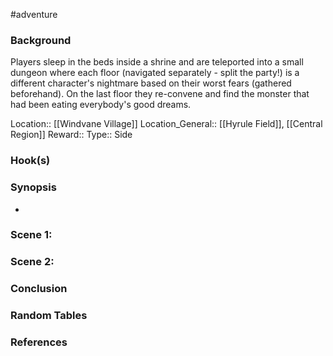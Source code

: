 #adventure 

### Background

Players sleep in the beds inside a shrine and are teleported into a small dungeon where each floor (navigated separately - split the party!) is a different character's nightmare based on their worst fears (gathered beforehand). On the last floor they re-convene and find the monster that had been eating everybody's good dreams.

Location:: [[Windvane Village]]
Location_General:: [[Hyrule Field]], [[Central Region]]
Reward:: 
Type:: Side

### Hook(s)


### Synopsis

- 

### Scene 1: 


### Scene 2: 


### Conclusion


### Random Tables


### References